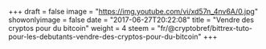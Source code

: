 +++
draft = false
image = "https://img.youtube.com/vi/xd57n_4nv6A/0.jpg"
showonlyimage = false
date = "2017-06-27T20:22:08"
title = "Vendre des cryptos pour du bitcoin"
weight = 4
steem = "fr/@cryptobref/bittrex-tuto-pour-les-debutants-vendre-des-cryptos-pour-du-bitcoin"
+++

<!--more-->